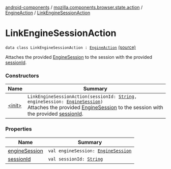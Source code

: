 [android-components](../../../index.md) / [mozilla.components.browser.state.action](../../index.md) / [EngineAction](../index.md) / [LinkEngineSessionAction](./index.md)

# LinkEngineSessionAction

`data class LinkEngineSessionAction : `[`EngineAction`](../index.md) [(source)](https://github.com/mozilla-mobile/android-components/blob/master/components/browser/state/src/main/java/mozilla/components/browser/state/action/BrowserAction.kt#L399)

Attaches the provided [EngineSession](../../../mozilla.components.concept.engine/-engine-session/index.md) to the session with the provided [sessionId](session-id.md).

### Constructors

| Name | Summary |
|---|---|
| [&lt;init&gt;](-init-.md) | `LinkEngineSessionAction(sessionId: `[`String`](https://kotlinlang.org/api/latest/jvm/stdlib/kotlin/-string/index.html)`, engineSession: `[`EngineSession`](../../../mozilla.components.concept.engine/-engine-session/index.md)`)`<br>Attaches the provided [EngineSession](../../../mozilla.components.concept.engine/-engine-session/index.md) to the session with the provided [sessionId](session-id.md). |

### Properties

| Name | Summary |
|---|---|
| [engineSession](engine-session.md) | `val engineSession: `[`EngineSession`](../../../mozilla.components.concept.engine/-engine-session/index.md) |
| [sessionId](session-id.md) | `val sessionId: `[`String`](https://kotlinlang.org/api/latest/jvm/stdlib/kotlin/-string/index.html) |
